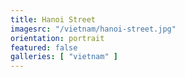 ```yaml
---
title: Hanoi Street
imagesrc: "/vietnam/hanoi-street.jpg"
orientation: portrait
featured: false
galleries: [ "vietnam" ]
---
```

